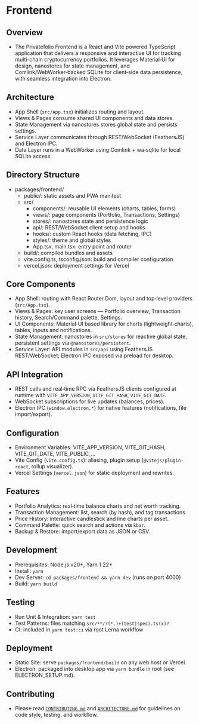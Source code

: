 # Frontend

## Overview
- The Privatefolio Frontend is a React and Vite powered TypeScript application that delivers a responsive and interactive UI for tracking multi-chain cryptocurrency portfolios. It leverages Material‑UI for design, nanostores for state management, and Comlink/WebWorker‑backed SQLite for client‑side data persistence, with seamless integration into Electron.

## Architecture
- App Shell (`src/App.tsx`) initializes routing and layout.
- Views & Pages consume shared UI components and data stores.
- State Management via nanostores stores global state and persists settings.
- Service Layer communicates through REST/WebSocket (FeathersJS) and Electron IPC.
- Data Layer runs in a WebWorker using Comlink + wa‑sqlite for local SQLite access.

## Directory Structure
- packages/frontend/
  - public/: static assets and PWA manifest
  - src/
    - components/: reusable UI elements (charts, tables, forms)
    - views/: page components (Portfolio, Transactions, Settings)
    - stores/: nanostores state and persistence logic
    - api/: REST/WebSocket client setup and hooks
    - hooks/: custom React hooks (data fetching, IPC)
    - styles/: theme and global styles
    - App.tsx, main.tsx: entry point and router
  - build/: compiled bundles and assets
  - vite.config.ts, tsconfig.json: build and compiler configuration
  - vercel.json: deployment settings for Vercel

## Core Components
- App Shell: routing with React Router Dom, layout and top‑level providers (`src/App.tsx`).
- Views & Pages: key user screens — Portfolio overview, Transaction history, Search/Command palette, Settings.
- UI Components: Material‑UI based library for charts (lightweight‑charts), tables, inputs and notifications.
- State Management: nanostores in `src/stores` for reactive global state, persistent settings via `@nanostores/persistent`.
- Service Layer: API modules in `src/api` using FeathersJS REST/WebSocket; Electron IPC exposed via preload for desktop.

## API Integration
- REST calls and real‑time RPC via FeathersJS clients configured at runtime with `VITE_APP_VERSION`, `VITE_GIT_HASH`, `VITE_GIT_DATE`.
- WebSocket subscriptions for live updates (balances, prices).
- Electron IPC (`window.electron.*`) for native features (notifications, file import/export).

## Configuration
- Environment Variables: VITE_APP_VERSION, VITE_GIT_HASH, VITE_GIT_DATE, VITE_PUBLIC_…
- Vite Config (`vite.config.ts`): aliasing, plugin setup (`@vitejs/plugin-react`, rollup visualizer).
- Vercel Settings (`vercel.json`) for static deployment and rewrites.

## Features
- Portfolio Analytics: real‑time balance charts and net worth tracking.
- Transaction Management: list, search (by hash), and tag transactions.
- Price History: interactive candlestick and line charts per asset.
- Command Palette: quick search and actions via `kbar`.
- Backup & Restore: import/export data as JSON or CSV.

## Development
- Prerequisites: Node.js v20+, Yarn 1.22+
- Install: `yarn`
- Dev Server: `cd packages/frontend && yarn dev` (runs on port 4000)
- Build: `yarn build`

## Testing
- Run Unit & Integration: `yarn test`
- Test Patterns: files matching `src/**/?(*.)+(test|spec).ts(x)?`
- CI: included in `yarn test:ci` via root Lerna workflow

## Deployment
- Static Site: serve `packages/frontend/build` on any web host or Vercel.
- Electron: packaged into desktop app via `yarn bundle` in root (see ELECTRON_SETUP.md).

## Contributing
- Please read [`CONTRIBUTING.md`](../../../CONTRIBUTING.md) and [`ARCHITECTURE.md`](./ARCHITECTURE.md) for guidelines on code style, testing, and workflow.
